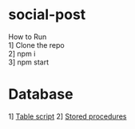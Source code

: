 # social-post

How to Run <br>
1] Clone the repo <br>
2] npm i <br>
3] npm start <br>

# Database

1] [Table script](https://github.com/ashishbakliwal7/social-post/blob/master/social_network_post.sql)
2] [Stored procedures](https://github.com/ashishbakliwal7/social-post/blob/master/social_network_routines.sql)
